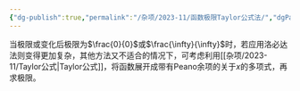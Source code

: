 ```yaml
---
{"dg-publish":true,"permalink":"/杂项/2023-11/函数极限Taylor公式法/","dgPassFrontmatter":true}
---
```


当极限或变化后极限为$\frac{0}{0}$或$\frac{\infty}{\infty}$时，若应用洛必达法则变得更加复杂，其他方法又不适合的情况下，可考虑利用[[杂项/2023-11/Taylor公式\|Taylor公式]]，将函数展开成带有Peano余项的关于$x$的多项式，再求极限。